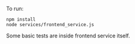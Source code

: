 To run:

```
npm install
node services/frontend_service.js
```

Some basic tests are inside frontend service itself.

